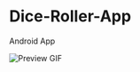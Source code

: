 # Dice-Roller-App
Android App 

![Preview GIF](https://https://https://https://github.com/kritika243/Dice-Roller-App/blob/master/app/src/main/res/drawable-v24/dice%20video.gif)
